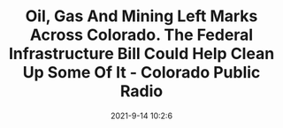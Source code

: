 ---
"title": "Oil, Gas And Mining Left Marks Across Colorado. The Federal Infrastructure Bill Could Help Clean Up Some Of It - Colorado Public Radio"
"date": "2021-9-14 10:2:6"
"feed_name": "GOOGLENEWS"
"feed_website": "https://news.google.com/rss/search?q=oil%26gas%7Cdrilling%7Cmining%7Cconstruction%7Cindustrial&hl=en-US&gl=US&ceid=US:en"
"feed_rss": "https://news.google.com/rss/search?q=oil%26gas%7Cdrilling%7Cmining%7Cconstruction%7Cindustrial&hl=en-US&gl=US&ceid=US:en"
"link": "https://www.cpr.org/2021/09/14/oil-gas-mining-cleanup-federal-infrastructure-bill/"
"file": "_posts/2021-1-1-588675a60e800a6afdf6cc1986dd9f616182b18b.md"
"accident": "0"
"drilling": "0"
---